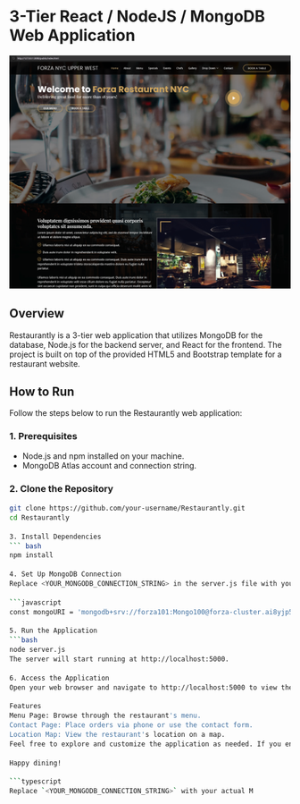 # 3-Tier React / NodeJS / MongoDB Web Application

![Forza Restaurant Image](Forza-Restaurant-Image.png)

## Overview

Restaurantly is a 3-tier web application that utilizes MongoDB for the database, Node.js for the backend server, and React for the frontend. 
The project is built on top of the provided HTML5 and Bootstrap template for a restaurant website.

## How to Run

Follow the steps below to run the Restaurantly web application:

### 1. Prerequisites

- Node.js and npm installed on your machine.
- MongoDB Atlas account and connection string.

### 2. Clone the Repository

```bash
git clone https://github.com/your-username/Restaurantly.git
cd Restaurantly

3. Install Dependencies
``` bash
npm install

4. Set Up MongoDB Connection
Replace <YOUR_MONGODB_CONNECTION_STRING> in the server.js file with your MongoDB Atlas connection string.

```javascript
const mongoURI = 'mongodb+srv://forza101:Mongo100@forza-cluster.ai8yjp5.mongodb.net/';

5. Run the Application
```bash
node server.js
The server will start running at http://localhost:5000.

6. Access the Application
Open your web browser and navigate to http://localhost:5000 to view the Restaurantly web application.

Features
Menu Page: Browse through the restaurant's menu.
Contact Page: Place orders via phone or use the contact form.
Location Map: View the restaurant's location on a map.
Feel free to explore and customize the application as needed. If you encounter any issues or have questions, please reach out to us.

Happy dining!

```typescript
Replace `<YOUR_MONGODB_CONNECTION_STRING>` with your actual M